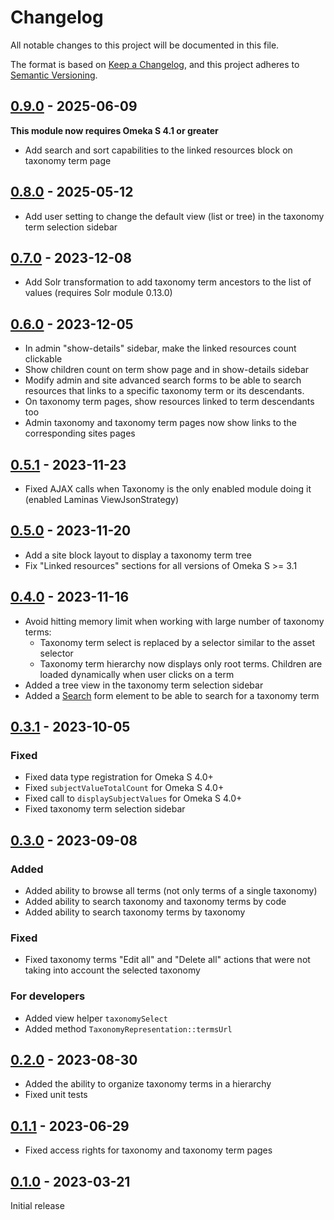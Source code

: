 # Changelog

All notable changes to this project will be documented in this file.

The format is based on [Keep a Changelog](https://keepachangelog.com/en/1.0.0/),
and this project adheres to [Semantic Versioning](https://semver.org/spec/v2.0.0.html).

## [0.9.0] - 2025-06-09

**This module now requires Omeka S 4.1 or greater**

- Add search and sort capabilities to the linked resources block on taxonomy
  term page

## [0.8.0] - 2025-05-12

- Add user setting to change the default view (list or tree) in the taxonomy
  term selection sidebar

## [0.7.0] - 2023-12-08

- Add Solr transformation to add taxonomy term ancestors to the list of values
  (requires Solr module 0.13.0)

## [0.6.0] - 2023-12-05

- In admin "show-details" sidebar, make the linked resources count clickable
- Show children count on term show page and in show-details sidebar
- Modify admin and site advanced search forms to be able to search resources
  that links to a specific taxonomy term or its descendants.
- On taxonomy term pages, show resources linked to term descendants too
- Admin taxonomy and taxonomy term pages now show links to the corresponding
  sites pages

## [0.5.1] - 2023-11-23

- Fixed AJAX calls when Taxonomy is the only enabled module doing it (enabled
  Laminas ViewJsonStrategy)

## [0.5.0] - 2023-11-20

- Add a site block layout to display a taxonomy term tree
- Fix "Linked resources" sections for all versions of Omeka S >= 3.1

## [0.4.0] - 2023-11-16

- Avoid hitting memory limit when working with large number of taxonomy terms:
  - Taxonomy term select is replaced by a selector similar to the asset
    selector
  - Taxonomy term hierarchy now displays only root terms. Children are loaded
    dynamically when user clicks on a term
- Added a tree view in the taxonomy term selection sidebar
- Added a [Search](https://github.com/biblibre/omeka-s-module-Search) form
  element to be able to search for a taxonomy term

## [0.3.1] - 2023-10-05

### Fixed
- Fixed data type registration for Omeka S 4.0+
- Fixed `subjectValueTotalCount` for Omeka S 4.0+
- Fixed call to `displaySubjectValues` for Omeka S 4.0+
- Fixed taxonomy term selection sidebar

## [0.3.0] - 2023-09-08

### Added
- Added ability to browse all terms (not only terms of a single taxonomy)
- Added ability to search taxonomy and taxonomy terms by code
- Added ability to search taxonomy terms by taxonomy

### Fixed
- Fixed taxonomy terms "Edit all" and "Delete all" actions that were not taking
  into account the selected taxonomy

### For developers
- Added view helper `taxonomySelect`
- Added method `TaxonomyRepresentation::termsUrl`

## [0.2.0] - 2023-08-30

- Added the ability to organize taxonomy terms in a hierarchy
- Fixed unit tests

## [0.1.1] - 2023-06-29

- Fixed access rights for taxonomy and taxonomy term pages

## [0.1.0] - 2023-03-21

Initial release

[0.9.0]: https://github.com/biblibre/omeka-s-module-Taxonomy/releases/tag/v0.9.0
[0.8.0]: https://github.com/biblibre/omeka-s-module-Taxonomy/releases/tag/v0.8.0
[0.7.0]: https://github.com/biblibre/omeka-s-module-Taxonomy/releases/tag/v0.7.0
[0.6.0]: https://github.com/biblibre/omeka-s-module-Taxonomy/releases/tag/v0.6.0
[0.5.1]: https://github.com/biblibre/omeka-s-module-Taxonomy/releases/tag/v0.5.1
[0.5.0]: https://github.com/biblibre/omeka-s-module-Taxonomy/releases/tag/v0.5.0
[0.4.0]: https://github.com/biblibre/omeka-s-module-Taxonomy/releases/tag/v0.4.0
[0.3.1]: https://github.com/biblibre/omeka-s-module-Taxonomy/releases/tag/v0.3.1
[0.3.0]: https://github.com/biblibre/omeka-s-module-Taxonomy/releases/tag/v0.3.0
[0.2.0]: https://github.com/biblibre/omeka-s-module-Taxonomy/releases/tag/v0.2.0
[0.1.1]: https://github.com/biblibre/omeka-s-module-Taxonomy/releases/tag/v0.1.1
[0.1.0]: https://github.com/biblibre/omeka-s-module-Taxonomy/releases/tag/v0.1.0

